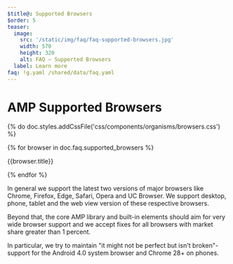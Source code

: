 ```yaml
---
$title@: Supported Browsers
$order: 5
teaser:
  image:
    src: '/static/img/faq/faq-supported-browsers.jpg'
    width: 570
    height: 320
    alt: FAQ – Supported Browsers
  label: Learn more
faq: !g.yaml /shared/data/faq.yaml
---
```


# AMP Supported Browsers

{% do doc.styles.addCssFile('css/components/organisms/browsers.css') %}

<div class="ap-o-browsers">
{% for browser in doc.faq.supported_browsers %}
  <div class="browser">
    <amp-img width="75"
        height="75"
        layout="responsive"
        src="{{browser.img}}"></amp-img>
    <p class="browser-title">{{browser.title}}</p>
  </div>
{% endfor %}
</div>

In general we support the latest two versions of major browsers like Chrome, Firefox, Edge, Safari, Opera and UC Browser. We support desktop, phone, tablet and the web view version of these respective browsers.

Beyond that, the core AMP library and built-in elements should aim for very wide browser support and we accept fixes for all browsers with market share greater than 1 percent.

In particular, we try to maintain "it might not be perfect but isn't broken"-support for the Android 4.0 system browser and Chrome 28+ on phones.
